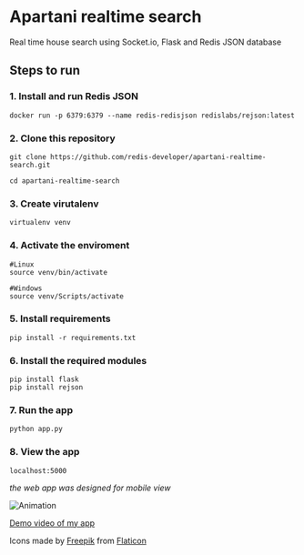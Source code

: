 # Apartani realtime search

Real time house search using Socket.io, Flask and Redis JSON database

## Steps to run 


### 1. Install and run Redis JSON
```
docker run -p 6379:6379 --name redis-redisjson redislabs/rejson:latest
```

### 2. Clone this repository
```
git clone https://github.com/redis-developer/apartani-realtime-search.git
```

```
cd apartani-realtime-search
```

### 3. Create virutalenv

```
virtualenv venv
```

### 4. Activate the enviroment
```
#Linux
source venv/bin/activate

#Windows
source venv/Scripts/activate
```
### 5. Install requirements
```
pip install -r requirements.txt
```
### 6. Install the required modules

```
pip install flask
pip install rejson
```

### 7. Run the app

```
python app.py
```

### 8. View the app

```
localhost:5000
```
_the web app was designed for mobile view_

![Animation](Animation.gif)

[Demo video of my app](https://www.youtube.com/watch?v=5GfeurLWDrU)

Icons made by [Freepik](https://www.freepik.com) from [Flaticon](https://www.flaticon.com/)

